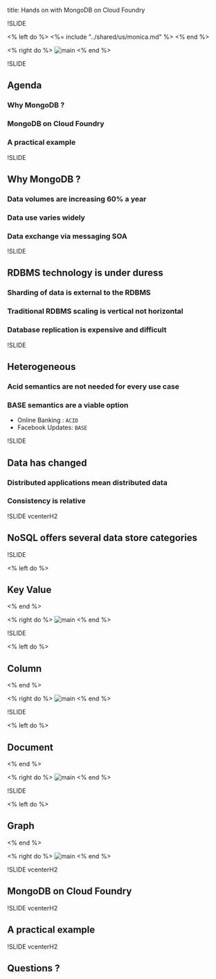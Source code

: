 title: Hands on with MongoDB on Cloud Foundry

!SLIDE

<% left do %>
<%= include "../shared/us/monica.md" %>
<% end %>

<% right do %>
![main](/img/head2.jpg)
<% end %>

!SLIDE

## Agenda

### Why MongoDB ?

### MongoDB on Cloud Foundry

### A practical example

!SLIDE

## Why MongoDB ?

### Data volumes are increasing 60% a year

### Data use varies widely

### Data exchange via messaging SOA

!SLIDE

## RDBMS technology is under duress

### Sharding of data is external to the RDBMS

### Traditional RDBMS scaling is vertical not horizontal

### Database replication is expensive and difficult

!SLIDE

## Heterogeneous

### Acid semantics are not needed for every use case

### BASE semantics are a viable option

- Online Banking : `ACID`
- Facebook Updates: `BASE`

!SLIDE

## Data has changed

### Distributed applications mean distributed data

### Consistency is relative

!SLIDE vcenterH2

## NoSQL offers several data store categories

!SLIDE

<% left do %>
## Key Value
<% end %>

<% right do %>
![main](/img/key-value.png)
<% end %>

!SLIDE

<% left do %>
## Column
<% end %>

<% right do %>
![main](/img/column.png)
<% end %>

!SLIDE

<% left do %>
## Document
<% end %>

<% right do %>
![main](/img/document.png)
<% end %>

!SLIDE

<% left do %>
## Graph
<% end %>

<% right do %>
![main](/img/graph.png)
<% end %>

!SLIDE vcenterH2

## MongoDB on Cloud Foundry

!SLIDE vcenterH2

## A practical example

!SLIDE vcenterH2

## Questions ?